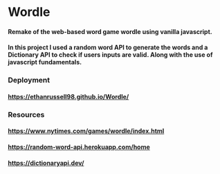 # Wordle
#### Remake of the web-based word game wordle using vanilla javascript.
#### In this project I used a random word API to generate the words and a Dictionary API to check if users inputs are valid. Along with the use of javascript fundamentals.
####
### Deployment
#### https://ethanrussell98.github.io/Wordle/
### Resources
#### https://www.nytimes.com/games/wordle/index.html
#### https://random-word-api.herokuapp.com/home
#### https://dictionaryapi.dev/
